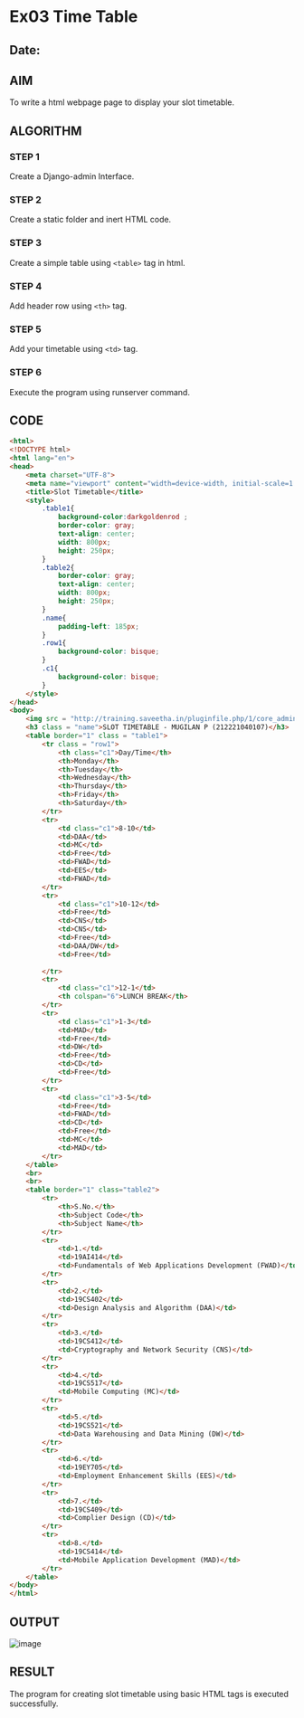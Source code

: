 # Ex03 Time Table

## Date: 

## AIM
To write a html webpage page to display your slot timetable.

## ALGORITHM
### STEP 1
Create a Django-admin Interface.

### STEP 2
Create a static folder and inert HTML code.

### STEP 3
Create a simple table using ```<table>``` tag in html.

### STEP 4
Add header row using ```<th>``` tag.

### STEP 5
Add your timetable using ```<td>``` tag.

### STEP 6
Execute the program using runserver command.

## CODE

```html
<html>
<!DOCTYPE html>
<html lang="en">
<head>
    <meta charset="UTF-8">
    <meta name="viewport" content="width=device-width, initial-scale=1.0">
    <title>Slot Timetable</title>
    <style>
        .table1{
            background-color:darkgoldenrod ;
            border-color: gray;
            text-align: center;
            width: 800px;
            height: 250px;
        }
        .table2{
            border-color: gray;
            text-align: center;
            width: 800px;
            height: 250px; 
        }
        .name{
            padding-left: 185px;
        }
        .row1{
            background-color: bisque;
        }
        .c1{
            background-color: bisque;
        }
    </style>
</head>
<body>
    <img src = "http://training.saveetha.in/pluginfile.php/1/core_admin/logo/0x150/1623542614/logo_1.png" width = "800" height="150">
    <h3 class = "name">SLOT TIMETABLE - MUGILAN P (212221040107)</h3>
    <table border="1" class = "table1">
        <tr class = "row1">
            <th class="c1">Day/Time</th>
            <th>Monday</th>
            <th>Tuesday</th>
            <th>Wednesday</th>
            <th>Thursday</th>
            <th>Friday</th>
            <th>Saturday</th>
        </tr>
        <tr>
            <td class="c1">8-10</td>
            <td>DAA</td>
            <td>MC</td>
            <td>Free</td>
            <td>FWAD</td>
            <td>EES</td>
            <td>FWAD</td>
        </tr>
        <tr>
            <td class="c1">10-12</td>
            <td>Free</td>
            <td>CNS</td>
            <td>CNS</td>
            <td>Free</td>
            <td>DAA/DW</td>
            <td>Free</td>
            
        </tr>
        <tr>
            <td class="c1">12-1</td>
            <th colspan="6">LUNCH BREAK</th>
        </tr>
        <tr>
            <td class="c1">1-3</td>
            <td>MAD</td>
            <td>Free</td>
            <td>DW</td>
            <td>Free</td>
            <td>CD</td>
            <td>Free</td>
        </tr>
        <tr>
            <td class="c1">3-5</td>
            <td>Free</td>
            <td>FWAD</td>
            <td>CD</td>
            <td>Free</td>
            <td>MC</td>
            <td>MAD</td>
        </tr>
    </table>
    <br>
    <br>
    <table border="1" class="table2">
        <tr>
            <th>S.No.</th>
            <th>Subject Code</th>
            <th>Subject Name</th>
        </tr>
        <tr>
            <td>1.</td>
            <td>19AI414</td>
            <td>Fundamentals of Web Applications Development (FWAD)</td>
        </tr>
        <tr>
            <td>2.</td>
            <td>19CS402</td>
            <td>Design Analysis and Algorithm (DAA)</td>
        </tr>
        <tr>
            <td>3.</td>
            <td>19CS412</td>
            <td>Cryptography and Network Security (CNS)</td>
        </tr>
        <tr>
            <td>4.</td>
            <td>19CS517</td>
            <td>Mobile Computing (MC)</td>
        </tr>
        <tr>
            <td>5.</td>
            <td>19CS521</td>
            <td>Data Warehousing and Data Mining (DW)</td>
        </tr>
        <tr>
            <td>6.</td>
            <td>19EY705</td>
            <td>Employment Enhancement Skills (EES)</td>
        </tr>
        <tr>
            <td>7.</td>
            <td>19CS409</td>
            <td>Complier Design (CD)</td>
        </tr>
        <tr>
            <td>8.</td>
            <td>19CS414</td>
            <td>Mobile Application Development (MAD)</td>
        </tr>
    </table>
</body>
</html>
```

## OUTPUT
![image](https://github.com/Mugilan212/slot/assets/144508901/3bc62504-bb88-49bf-b5d8-f4be177c881b)



## RESULT
The program for creating slot timetable using basic HTML tags is executed successfully.
